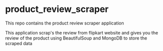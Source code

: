 # product_review_scraper

This repo contains the product review scraper application

This application scrap's the review from flipkart website and gives you the review of the product using BeautifulSoup and MongoDB to store the scraped data
